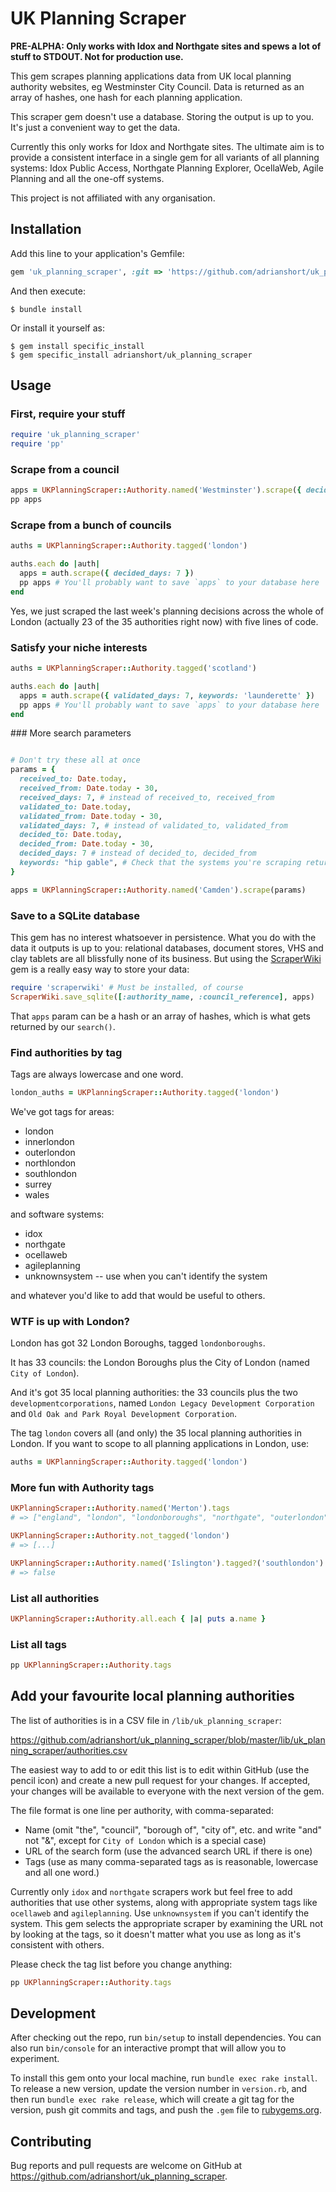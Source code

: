 # UK Planning Scraper

**PRE-ALPHA: Only works with Idox and Northgate sites and spews a lot of stuff to STDOUT. Not for production use.**

This gem scrapes planning applications data from UK local planning authority websites, eg Westminster City Council. Data is returned as an array of hashes, one hash for each planning application.

This scraper gem doesn't use a database. Storing the output is up to you. It's just a convenient way to get the data.

Currently this only works for Idox and Northgate sites. The ultimate aim is to provide a consistent interface in a single gem for all variants of all planning systems: Idox Public Access, Northgate Planning Explorer, OcellaWeb, Agile Planning and all the one-off systems.

This project is not affiliated with any organisation.

## Installation

Add this line to your application's Gemfile:

```ruby
gem 'uk_planning_scraper', :git => 'https://github.com/adrianshort/uk_planning_scraper/'
```

And then execute:

    $ bundle install

Or install it yourself as:

    $ gem install specific_install
    $ gem specific_install adrianshort/uk_planning_scraper

## Usage

### First, require your stuff

```ruby
require 'uk_planning_scraper'
require 'pp'
```

### Scrape from a council

```ruby
apps = UKPlanningScraper::Authority.named('Westminster').scrape({ decided_days: 7 })
pp apps
```

### Scrape from a bunch of councils

```ruby
auths = UKPlanningScraper::Authority.tagged('london')

auths.each do |auth|
  apps = auth.scrape({ decided_days: 7 })
  pp apps # You'll probably want to save `apps` to your database here
end
```

Yes, we just scraped the last week's planning decisions across the whole of London (actually 23 of the 35 authorities right now) with five lines of code.

### Satisfy your niche interests

```ruby
auths = UKPlanningScraper::Authority.tagged('scotland')

auths.each do |auth|
  apps = auth.scrape({ validated_days: 7, keywords: 'launderette' })
  pp apps # You'll probably want to save `apps` to your database here
end
```

### More search parameters

```ruby

# Don't try these all at once
params = {
  received_to: Date.today,
  received_from: Date.today - 30,
  received_days: 7, # instead of received_to, received_from
  validated_to: Date.today,
  validated_from: Date.today - 30,
  validated_days: 7, # instead of validated_to, validated_from
  decided_to: Date.today,
  decided_from: Date.today - 30,
  decided_days: 7 # instead of decided_to, decided_from
  keywords: "hip gable", # Check that the systems you're scraping return the results you expect for multiple keywords (AND or OR?)
}

apps = UKPlanningScraper::Authority.named('Camden').scrape(params)
```

### Save to a SQLite database

This gem has no interest whatsoever in persistence. What you do with the data it outputs is up to you: relational databases, document stores, VHS and clay tablets are all blissfully none of its business. But using the [ScraperWiki](https://github.com/openaustralia/scraperwiki-ruby) gem is a really easy way to store your data:

```ruby
require 'scraperwiki' # Must be installed, of course
ScraperWiki.save_sqlite([:authority_name, :council_reference], apps)
```

That `apps` param can be a hash or an array of hashes, which is what gets returned by our `search()`.

### Find authorities by tag

Tags are always lowercase and one word.

```ruby
london_auths = UKPlanningScraper::Authority.tagged('london')
```

We've got tags for areas:

- london
- innerlondon
- outerlondon
- northlondon
- southlondon
- surrey
- wales

and software systems:

- idox
- northgate
- ocellaweb
- agileplanning
- unknownsystem -- use when you can't identify the system

and whatever you'd like to add that would be useful to others.

### WTF is up with London?

London has got 32 London Boroughs, tagged `londonboroughs`.

It has 33 councils: the London Boroughs plus the City of London (named `City of London`).

And it's got 35 local planning authorities: the 33 councils plus the two `developmentcorporations`, named `London Legacy Development Corporation` and `Old Oak and Park Royal Development Corporation`.

The tag `london` covers all (and only) the 35 local planning authorities in London. If you want to scope to all planning applications in London, use:

```ruby
auths = UKPlanningScraper::Authority.tagged('london')
```

### More fun with Authority tags

```ruby
UKPlanningScraper::Authority.named('Merton').tags
# => ["england", "london", "londonboroughs", "northgate", "outerlondon", "southlondon"]

UKPlanningScraper::Authority.not_tagged('london')
# => [...]

UKPlanningScraper::Authority.named('Islington').tagged?('southlondon')
# => false
```

### List all authorities

```ruby
UKPlanningScraper::Authority.all.each { |a| puts a.name }
```

### List all tags

```ruby
pp UKPlanningScraper::Authority.tags
```
## Add your favourite local planning authorities

The list of authorities is in a CSV file in `/lib/uk_planning_scraper`:

https://github.com/adrianshort/uk_planning_scraper/blob/master/lib/uk_planning_scraper/authorities.csv

The easiest way to add to or edit this list is to edit within GitHub (use the pencil icon) and create a new pull request for your changes. If accepted, your changes will be available to everyone with the next version of the gem.

The file format is one line per authority, with comma-separated:

- Name (omit "the", "council", "borough of", "city of", etc. and write "and" not "&", except for `City of London` which is a special case)
- URL of the search form (use the advanced search URL if there is one)
- Tags (use as many comma-separated tags as is reasonable, lowercase and all one word.)

Currently only `idox` and `northgate` scrapers work but feel free to add authorities that use other systems, along with appropriate system tags like `ocellaweb` and `agileplanning`. Use `unknownsystem` if you can't identify the system. This gem selects the appropriate scraper by examining the URL not by looking at the tags, so it doesn't matter what you use as long as it's consistent with others.

Please check the tag list before you change anything:

```ruby
pp UKPlanningScraper::Authority.tags
```

## Development

After checking out the repo, run `bin/setup` to install dependencies. You can also run `bin/console` for an interactive prompt that will allow you to experiment.

To install this gem onto your local machine, run `bundle exec rake install`. To release a new version, update the version number in `version.rb`, and then run `bundle exec rake release`, which will create a git tag for the version, push git commits and tags, and push the `.gem` file to [rubygems.org](https://rubygems.org).

## Contributing

Bug reports and pull requests are welcome on GitHub at https://github.com/adrianshort/uk_planning_scraper.
